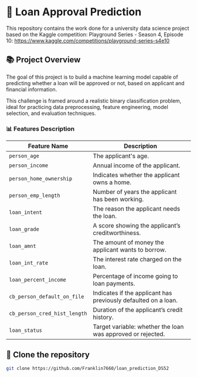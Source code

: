 # 🏦  Loan Approval Prediction
This repository contains the work done for a university data science project based on the Kaggle competition: Playground Series - Season 4, Episode 10: https://www.kaggle.com/competitions/playground-series-s4e10

## 📚 Project Overview
The goal of this project is to build a machine learning model capable of predicting whether a loan will be approved or not, based on applicant and financial information.

This challenge is framed around a realistic binary classification problem, ideal for practicing data preprocessing, feature engineering, model selection, and evaluation techniques.

### 📊 Features Description

| **Feature Name**                | **Description**                                                                 |
|--------------------------------|---------------------------------------------------------------------------------|
| `person_age`                   | The applicant's age.                                                           |
| `person_income`                | Annual income of the applicant.                                                |
| `person_home_ownership`        | Indicates whether the applicant owns a home.                                   |
| `person_emp_length`            | Number of years the applicant has been working.                               |
| `loan_intent`                  | The reason the applicant needs the loan.                                      |
| `loan_grade`                   | A score showing the applicant’s creditworthiness.                             |
| `loan_amnt`                    | The amount of money the applicant wants to borrow.                            |
| `loan_int_rate`                | The interest rate charged on the loan.                                        |
| `loan_percent_income`          | Percentage of income going to loan payments.                                  |
| `cb_person_default_on_file`    | Indicates if the applicant has previously defaulted on a loan.                |
| `cb_person_cred_hist_length`   | Duration of the applicant’s credit history.                                   |
| `loan_status`                  | Target variable: whether the loan was approved or rejected.                   |

## 🚀 Clone the repository

```bash
git clone https://github.com/Franklin7660/loan_prediction_DS52
